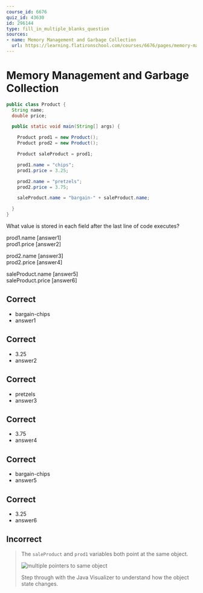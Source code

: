 ```yaml
---
course_id: 6676
quiz_id: 43630
id: 296144
type: fill_in_multiple_blanks_question
sources:
- name: Memory Management and Garbage Collection
  url: https://learning.flatironschool.com/courses/6676/pages/memory-management-and-garbage-collection
---
```


# Memory Management and Garbage Collection

```java
public class Product {
  String name;
  double price;

  public static void main(String[] args) {

    Product prod1 = new Product();
    Product prod2 = new Product();

    Product saleProduct = prod1;

    prod1.name = "chips";
    prod1.price = 3.25;

    prod2.name = "pretzels";
    prod2.price = 3.75;

    saleProduct.name = "bargain-" + saleProduct.name;

  }
}
```

What value is stored in each field after the last line of code executes?


prod1.name [answer1]  
prod1.price [answer2]

prod2.name [answer3]  
prod2.price [answer4]

saleProduct.name [answer5]  
saleProduct.price [answer6]

## Correct

- bargain-chips
- answer1

## Correct

- 3.25
- answer2


## Correct

- pretzels
- answer3

## Correct

- 3.75
- answer4

## Correct

- bargain-chips
- answer5

## Correct

- 3.25
- answer6

## Incorrect

> The `saleProduct` and `prod1` variables both point at the same object.
>
> ![multiple pointers to same object](https://curriculum-content.s3.amazonaws.com/6676/java-mod2-oop-fundamentals/quiz2_q08.png)
>
> Step through with the Java Visualizer to understand how the object state changes.